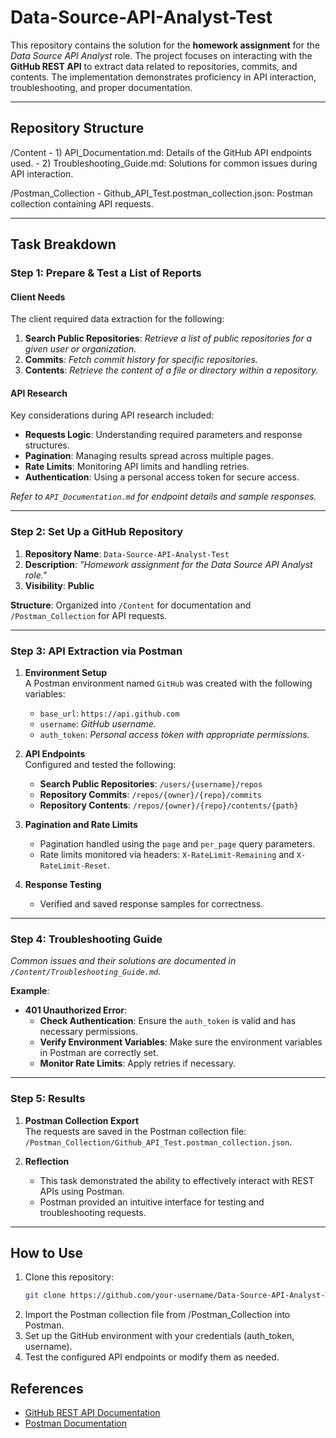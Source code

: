 # **Data-Source-API-Analyst-Test**

This repository contains the solution for the **homework assignment** for the _Data Source API Analyst_ role. The project focuses on interacting with the **GitHub REST API** to extract data related to repositories, commits, and contents. The implementation demonstrates proficiency in API interaction, troubleshooting, and proper documentation.

---

## **Repository Structure**
/Content - 1) API_Documentation.md: Details of the GitHub API endpoints used. 
         - 2) Troubleshooting_Guide.md: Solutions for common issues during API interaction. 

/Postman_Collection - Github_API_Test.postman_collection.json: Postman collection containing API requests.


---

## **Task Breakdown**

### **Step 1: Prepare & Test a List of Reports**

#### **Client Needs**  
The client required data extraction for the following:  
1. **Search Public Repositories**: _Retrieve a list of public repositories for a given user or organization._  
2. **Commits**: _Fetch commit history for specific repositories._  
3. **Contents**: _Retrieve the content of a file or directory within a repository._  

#### **API Research**  
Key considerations during API research included:  
- **Requests Logic**: Understanding required parameters and response structures.  
- **Pagination**: Managing results spread across multiple pages.  
- **Rate Limits**: Monitoring API limits and handling retries.  
- **Authentication**: Using a personal access token for secure access.  

_Refer to `API_Documentation.md` for endpoint details and sample responses._

---

### **Step 2: Set Up a GitHub Repository**

1. **Repository Name**: `Data-Source-API-Analyst-Test`  
2. **Description**: _"Homework assignment for the Data Source API Analyst role."_  
3. **Visibility**: **Public**  

**Structure**: Organized into `/Content` for documentation and `/Postman_Collection` for API requests.  

---

### **Step 3: API Extraction via Postman**

1. **Environment Setup**  
   A Postman environment named `GitHub` was created with the following variables:  
   - `base_url`: `https://api.github.com`  
   - `username`: _GitHub username._  
   - `auth_token`: _Personal access token with appropriate permissions._  

2. **API Endpoints**  
   Configured and tested the following:  
   - **Search Public Repositories**: `/users/{username}/repos`  
   - **Repository Commits**: `/repos/{owner}/{repo}/commits`  
   - **Repository Contents**: `/repos/{owner}/{repo}/contents/{path}`  

3. **Pagination and Rate Limits**  
   - Pagination handled using the `page` and `per_page` query parameters.  
   - Rate limits monitored via headers: `X-RateLimit-Remaining` and `X-RateLimit-Reset`.  

4. **Response Testing**  
   - Verified and saved response samples for correctness.  

---

### **Step 4: Troubleshooting Guide**

_Common issues and their solutions are documented in `/Content/Troubleshooting_Guide.md`._  

**Example**:  
- **401 Unauthorized Error**:  
   - **Check Authentication**: Ensure the `auth_token` is valid and has necessary permissions.  
   - **Verify Environment Variables**: Make sure the environment variables in Postman are correctly set.  
   - **Monitor Rate Limits**: Apply retries if necessary.  

---

### **Step 5: Results**

1. **Postman Collection Export**  
   The requests are saved in the Postman collection file:  
   `/Postman_Collection/Github_API_Test.postman_collection.json`.  

2. **Reflection**  
   - This task demonstrated the ability to effectively interact with REST APIs using Postman.  
   - Postman provided an intuitive interface for testing and troubleshooting requests.  

---

## **How to Use**

1. Clone this repository:  
   ```bash
   git clone https://github.com/your-username/Data-Source-API-Analyst-Test.git
2. Import the Postman collection file from /Postman_Collection into Postman.
3. Set up the GitHub environment with your credentials (auth_token, username).
4. Test the configured API endpoints or modify them as needed.

## **References**

- [GitHub REST API Documentation](https://docs.github.com/rest)  
- [Postman Documentation](https://learning.postman.com/docs/getting-started/introduction/)



